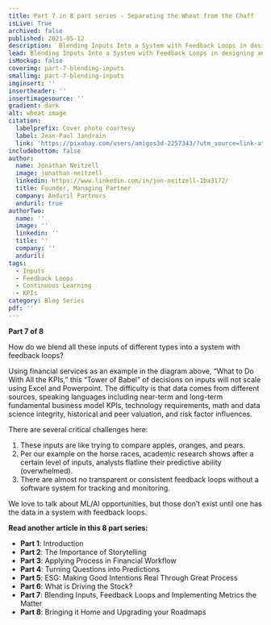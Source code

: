 ```yaml
---
title: Part 7 in 8 part series - Separating the Wheat from the Chaff
isLive: True
archived: false
published: 2021-05-12 
description:  Blending Inputs Into a System with Feedback Loops in designing and implementing metrics that matter
lead: Blending Inputs Into a System with Feedback Loops in designing and implementing metrics that matter. We discuss the challenges of blending disparate inputs into a common decision workflow.
isMockup: false
coverimg: part-7-blending-inputs
smallimg: part-7-blending-inputs
imginsert: ''
insertheader: ''
insertimagesource: ''
gradient: dark
alt: wheat image
citation:
  labelprefix: Cover photo courtesy 
  label: Jean-Paul Jandrain
  link: 'https://pixabay.com/users/amigos3d-2257343/?utm_source=link-attribution&utm_medium=referral&utm_campaign=image&utm_content=2097431'
includebottom: false
author:
  name: Jonathan Neitzell
  image: jonathan-neitzell
  linkedin: https://www.linkedin.com/in/jon-neitzell-1ba3172/
  title: Founder, Managing Partner
  company: Anduril Partners
  anduril: true
authorTwo:
  name: ''
  image: ''
  linkedin: ''
  title: ''
  company: ''
  anduril:
tags: 
  - Inputs
  - Feedback Loops
  - Continuous Learning
  - KPIs
category: Blog Series
pdf: ''
---
```


**Part 7 of 8**


<markdown-image title="What to Do with all the KPIs?" caption="Anduril Partners and Equity Data Science (EDS)" src="What_to_do_with_KPIs"></markdown-image>


How do we blend all these inputs of different types into a system with feedback loops? 

Using financial services as an example in the diagram above, “What to Do With All the KPIs,” this “Tower of Babel” of decisions on inputs will not scale using Excel and Powerpoint. The difficulty is that data comes from different sources, speaking languages including near-term and long-term fundamental business model KPIs, technology requirements, math and data science integrity, historical and peer valuation, and risk factor influences.

There are several critical challenges here: 
1. These inputs are like trying to compare apples, oranges, and pears. 
2. Per our example on the horse races, academic research shows after a certain level of inputs, analysts flatline their predictive ability (overwhelmed). 
3. There are almost no transparent or consistent feedback loops without a software system for tracking and monitoring. 

We love to talk about ML/AI opportunities, but those don’t exist until one has the data in a system with feedback loops. 

**Read another article in this 8 part series:**

<ul>
<li><span><strong>Part 1</strong></span>: <nuxt-link to="/posts/separating-the-wheat-from-the-chaff-series-introduction">Introduction</nuxt-link></li>
<li><span><strong>Part 2</strong></span>: <nuxt-link to="/posts/separating-the-wheat-from-the-chaff-series-the-importance-of-storytelling">The Importance of Storytelling</nuxt-link></li>
<li><span><strong>Part 3</strong></span>: <nuxt-link to="/posts/separating-the-wheat-from-the-chaff-series-financial-workflow">Applying Process in Financial Workflow</nuxt-link></li>
<li><span><strong>Part 4</strong></span>: <nuxt-link to="/posts/separating-the-wheat-from-the-chaff-series-questions-into-predictions">Turning Questions into Predictions</nuxt-link></li>
<li><span><strong>Part 5</strong></span>: <nuxt-link to="/posts/separating-the-wheat-from-the-chaff-series-ESG-making-good-intentions-real-through-great-process">ESG: Making Good Intentions Real Through Great Process</nuxt-link></li></li>
<li><span><strong>Part 6</strong></span>: <nuxt-link to="/posts/separating-the-wheat-from-the-chaff-series-what-is-driving-the-stock">What is Driving the Stock?</nuxt-link></li></li>
<li><span><strong>Part 7</strong></span>: <nuxt-link to="/posts/separating-the-wheat-from-the-chaff-series-blending-inputs-and-feedback-loops">Blending Inputs, Feedback Loops and Implementing Metrics the Matter</nuxt-link></li></li>
<li><span><strong>Part 8</strong></span>: <nuxt-link to="/posts/separating-the-wheat-from-the-chaff-series-upgrading-your-roadmap">Bringing it Home and Upgrading your Roadmaps</nuxt-link></li></li>
</ul>
